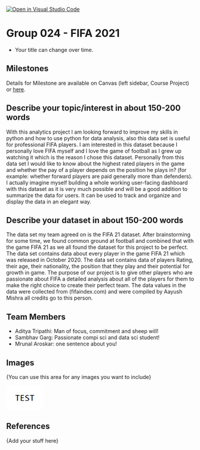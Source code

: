 [![Open in Visual Studio Code](https://classroom.github.com/assets/open-in-vscode-f059dc9a6f8d3a56e377f745f24479a46679e63a5d9fe6f495e02850cd0d8118.svg)](https://classroom.github.com/online_ide?assignment_repo_id=5894040&assignment_repo_type=AssignmentRepo)
# Group 024 - FIFA 2021

- Your title can change over time.

## Milestones

Details for Milestone are available on Canvas (left sidebar, Course Project) or [here](https://firas.moosvi.com/courses/data301/project/milestone01.html).

## Describe your topic/interest in about 150-200 words

With this analytics project I am looking forward to improve my skills in python and how to use python for data analysis, also this data set is useful for professional FIFA players. I am interested in this dataset because I personally love FIFA myself and I love the game of football as I grew up watching it which is the reason I chose this dataset. Personally from this data set I would like to know about the highest rated players in the game and whether the pay of a player depends on the position he plays in? (for example: whether forward players are paid generally more than defenders). I actually imagine myself building a whole working user-facing dashboard with this dataset as it is very much possible and will be a good addition to summarize the data for users. It can be used to track and organize and display the data in an elegant way.

## Describe your dataset in about 150-200 words

The data set my team agreed on is the FIFA 21 dataset. After brainstorming for some time, we found common ground at football and combined that with the game FIFA 21 as we all found the dataset for this project to be perfect. The data set contains data about every player in the game FIFA 21 which was released in October 2020. The data set contains data of players Rating, their age, their nationality, the position that they play and their potential for growth in game. The purpose of our project is to give other players who are passionate about FIFA a detailed analysis about all of the players for them to make the right choice to create their perfect team. The data values in the data were collected from (fifaindex.com) and were compiled by Aayush Mishra all credits go to this person.


## Team Members

- Aditya Tripathi: Man of focus, commitment and sheep will!
- Sambhav Garg: Passionate compi sci and data sci student!
- Mrunal Aroskar: one sentence about you!

## Images

{You can use this area for any images you want to include}

<img src ="images/test.png" width="100px">

## References

{Add your stuff here}



